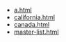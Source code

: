 * [a.html](a.html)
* [california.html](california.html)
* [canada.html](canada.html)
* [master-list.html](master-list.html)